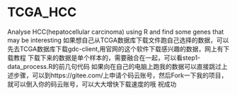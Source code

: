 # TCGA_HCC
Analyse HCC(hepatocellular carcinoma) using R and find some genes that may be interesting
如果想自己从TCGA数据库下载文件跑自己选择的数据，可以先去TCGA数据库下载gdc-client,用官网的这个软件下载感兴趣的数据，网上有下载教程
下载下来的数据是单个样本的，需要融合在一起，可以看step1-data_process.R的前几句代码
如果向在自己的电脑上跑我的数据可以直接跳过上述步骤，可以到https://gitee.com/上申请个码云账号，然后Fork一下我的项目，就可以倒入你的码云账号，可以大大增快下载速度的哦
祝成功

